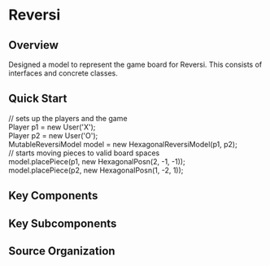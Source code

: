 # Reversi
## Overview
Designed a model to represent the game board for Reversi. This consists of interfaces and concrete classes.

## Quick Start
// sets up the players and the game  
Player p1 = new User('X');  
Player p2 = new User('O');  
MutableReversiModel model = new HexagonalReversiModel(p1, p2);   
// starts moving pieces to valid board spaces    
model.placePiece(p1, new HexagonalPosn(2, -1, -1));   
model.placePiece(p2, new HexagonalPosn(1, -2, 1));   

## Key Components

## Key Subcomponents

## Source Organization
